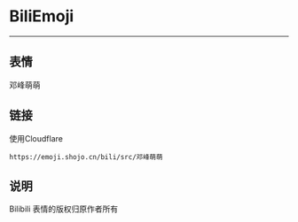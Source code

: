 # BiliEmoji
---
## 表情
邓峰萌萌
## 链接
使用Cloudflare
```
https://emoji.shojo.cn/bili/src/邓峰萌萌
```
## 说明
Bilibili 表情的版权归原作者所有
